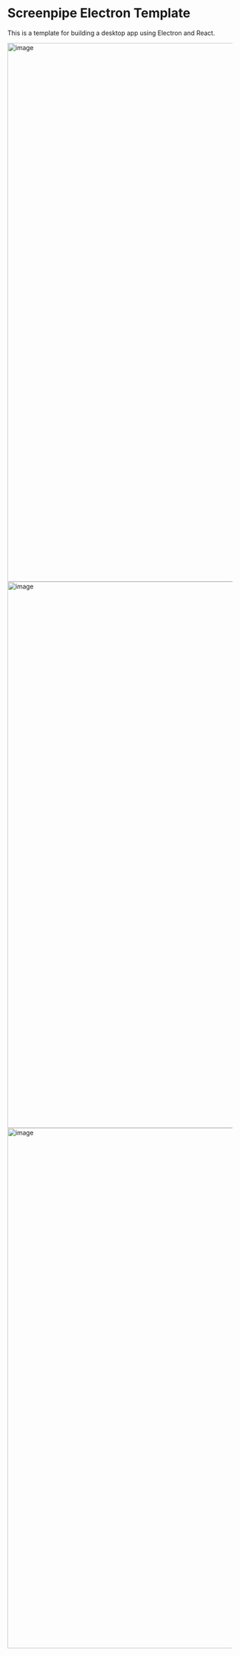 # Screenpipe Electron Template

This is a template for building a desktop app using Electron and React.


<img width="1207" alt="image" src="https://github.com/user-attachments/assets/59c212ee-0c3a-431e-ab28-cdeef39e8644" />


<img width="1224" alt="image" src="https://github.com/user-attachments/assets/21533879-1a19-417a-ada0-b74340cee6a1" />


<img width="1166" alt="image" src="https://github.com/user-attachments/assets/39232ab3-c10f-4664-8a55-5dbded0f94ab" />
